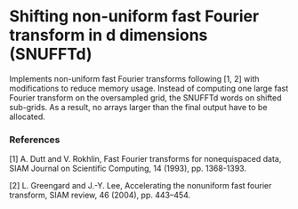 # Shifting non-uniform fast Fourier transform in d dimensions (SNUFFTd)

Implements non-uniform fast Fourier transforms following [1, 2] with
modifications to reduce memory usage. Instead of computing one large fast
Fourier transform on the oversampled grid, the SNUFFTd words on shifted
sub-grids. As a result, no arrays larger than the final output have to be
allocated.

### References

[1] A. Dutt and V. Rokhlin, Fast Fourier transforms for nonequispaced data,
SIAM Journal on Scientific Computing, 14 (1993), pp. 1368-1393.

[2] L. Greengard and J.-Y. Lee, Accelerating the nonuniform fast fourier
transform, SIAM review, 46 (2004), pp. 443–454.
